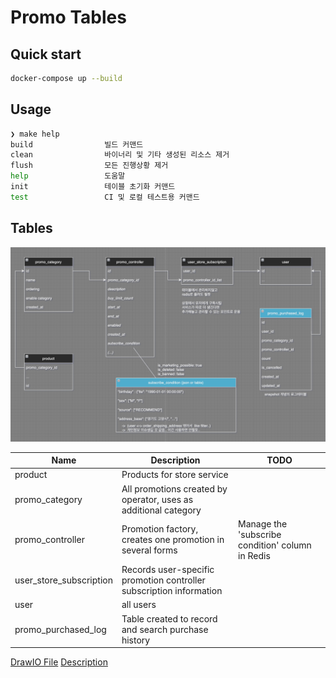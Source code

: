 # Promo Tables

## Quick start

```bash
docker-compose up --build
```

## Usage

```bash
❯ make help
build                빌드 커맨드
clean                바이너리 및 기타 생성된 리소스 제거
flush                모든 진행상황 제거
help                 도움말
init                 테이블 초기화 커맨드
test                 CI 및 로컬 테스트용 커맨드
```

## Tables

![Image](./docs/promotion.png)

| Name                    | Description                                                         | TODO                                             |
| ----------------------- | ------------------------------------------------------------------- | ------------------------------------------------ |
| product                 | Products for store service                                          |                                                  |
| promo_category          | All promotions created by operator, uses as additional category     |                                                  |
| promo_controller        | Promotion factory, creates one promotion in several forms           | Manage the 'subscribe condition' column in Redis |
| user_store_subscription | Records user-specific promotion controller subscription information |                                                  |
| user                    | all users                                                           |                                                  |
| promo_purchased_log     | Table created to record and search purchase history                 |                                                  |

[DrawIO File](./docs/promotion.drawio)
[Description](https://velog.io/@d3fau1t/프로모션-상품을-관리하기위한-테이블-설계)
